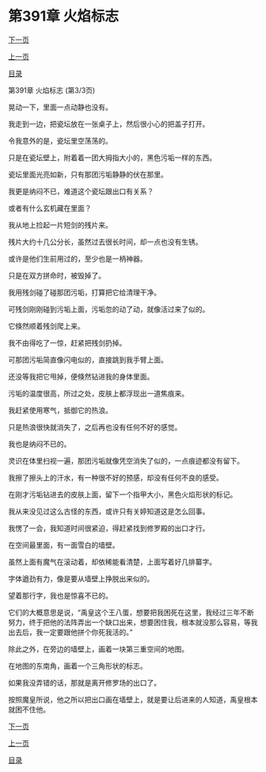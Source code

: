 <h1>第391章    火焰标志</h1>
            <div><p><a href="./1173_%E7%AC%AC392%E7%AB%A0_%E9%AD%94%E7%84%B0.md">下一页</a></p><p><a href="./1171_%E7%AC%AC391%E7%AB%A0_%E7%81%AB%E7%84%B0%E6%A0%87%E5%BF%97.md">上一页</a></p><p><a href="../">目录</a></p></div>
            <div><p>第391章    火焰标志 (第3/3页)</p><p>晃动一下，里面一点动静也没有。</p><p>我走到一边，把瓷坛放在一张桌子上，然后很小心的把盖子打开。</p><p>令我意外的是，瓷坛里空荡荡的。</p><p>只是在瓷坛壁上，附着着一团大拇指大小的，黑色污垢一样的东西。</p><p>瓷坛里面光亮如新，只有那团污垢静静的伏在那里。</p><p>我更是纳闷不已，难道这个瓷坛跟出口有关系？</p><p>或者有什么玄机藏在里面？</p><p>我从地上捡起一片短剑的残片来。</p><p>残片大约十几公分长，虽然过去很长时间，却一点也没有生锈。</p><p>或许是他们生前用过的，至少也是一柄神器。</p><p>只是在双方拼命时，被毁掉了。</p><p>我用残剑碰了碰那团污垢，打算把它给清理干净。</p><p>可残剑刚刚碰到污垢上面，污垢忽的动了动，就像活过来了似的。</p><p>它倏然顺着残剑爬上来。</p><p>我不由得吃了一惊，赶紧把残剑扔掉。</p><p>可那团污垢简直像闪电似的，直接跳到我手臂上面。</p><p>还没等我把它甩掉，便倏然钻进我的身体里面。</p><p>污垢的温度很高，所过之处，皮肤上都浮现出一道焦痕来。</p><p>我赶紧使用寒气，抵御它的热浪。</p><p>只是热浪很快就消失了，之后再也没有任何不好的感觉。</p><p>我也是纳闷不已的。</p><p>灵识在体里扫视一遍，那团污垢就像凭空消失了似的，一点痕迹都没有留下。</p><p>我擦了擦头上的汗水，有一种很不好的预感，却没有任何不良的感受。</p><p>在刚才污垢钻进去的皮肤上面，留下一个指甲大小，黑色火焰形状的标记。</p><p>我从来没见过这么古怪的东西，或许只有关婷知道这是怎么回事。</p><p>我愣了一会，我知道时间很紧迫，得赶紧找到修罗殿的出口才行。</p><p>在空间最里面，有一面雪白的墙壁。</p><p>虽然上面有魔气在滚动着，却依稀能看清楚，上面写着好几排纂字。</p><p>字体遒劲有力，像是要从墙壁上挣脱出来似的。</p><p>望着那行字，我也是惊喜不已的。</p><p>它们的大概意思是说，“禹皇这个王八蛋，想要把我困死在这里，我经过三年不断努力，终于把他的法阵弄出一个缺口出来，想要困住我，根本就没那么容易，等我出去后，我一定要跟他拼个你死我活的。”</p><p>除此之外，在旁边的墙壁上，画着一块第三重空间的地图。</p><p>在地图的东南角，画着一个三角形状的标志。</p><p>如果我没弄错的话，那就是离开修罗场的出口了。</p><p>按照魔皇所说，他之所以把出口画在墙壁上，就是要让后进来的人知道，禹皇根本就困不住他。</p></div>
            <div><p><a href="./1173_%E7%AC%AC392%E7%AB%A0_%E9%AD%94%E7%84%B0.md">下一页</a></p><p><a href="./1171_%E7%AC%AC391%E7%AB%A0_%E7%81%AB%E7%84%B0%E6%A0%87%E5%BF%97.md">上一页</a></p><p><a href="../">目录</a></p></div>
